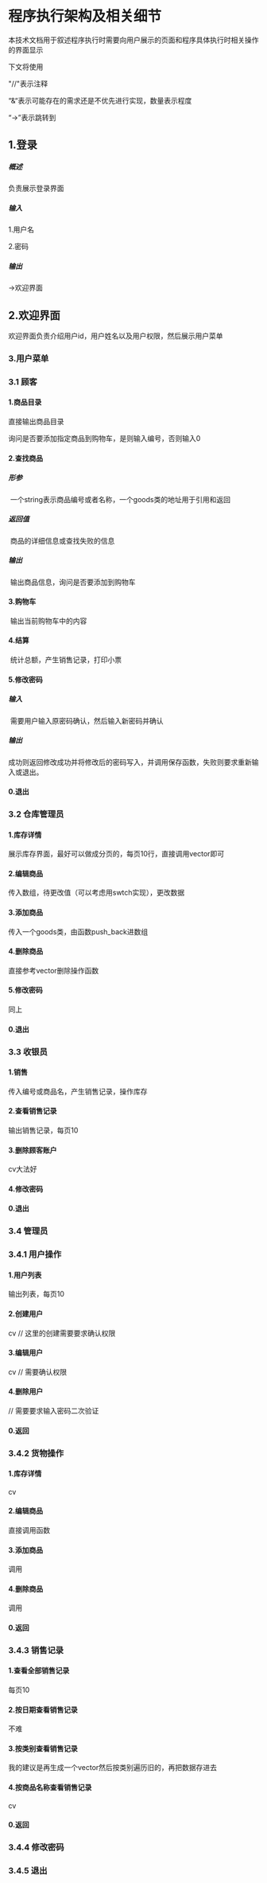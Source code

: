 # 程序执行架构及相关细节

本技术文档用于叙述程序执行时需要向用户展示的页面和程序具体执行时相关操作的界面显示

下文将使用

"//"表示注释

“&“表示可能存在的需求还是不优先进行实现，数量表示程度

“->”表示跳转到



## 1.登录

##### 概述

负责展示登录界面



##### 输入

1.用户名

2.密码




##### 输出

->欢迎界面



## 2.欢迎界面

欢迎界面负责介绍用户id，用户姓名以及用户权限，然后展示用户菜单



### 3.用户菜单



### 3.1 顾客

#### 1.商品目录

直接输出商品目录

询问是否要添加指定商品到购物车，是则输入编号，否则输入0

#### 2.查找商品

##### 形参

​		一个string表示商品编号或者名称，一个goods类的地址用于引用和返回

##### 返回值

​		商品的详细信息或查找失败的信息

##### 输出

​		输出商品信息，询问是否要添加到购物车

#### 3.购物车

​		输出当前购物车中的内容

#### 4.结算

​		统计总额，产生销售记录，打印小票

#### 5.修改密码

##### 输入

​		需要用户输入原密码确认，然后输入新密码并确认

##### 输出

​		成功则返回修改成功并将修改后的密码写入，并调用保存函数，失败则要求重新输入或退出。

#### 0.退出



### 3.2 仓库管理员

#### 1.库存详情

展示库存界面，最好可以做成分页的，每页10行，直接调用vector即可

#### 2.编辑商品

传入数组，待更改值（可以考虑用swtch实现），更改数据

#### 3.添加商品

传入一个goods类，由函数push_back进数组

#### 4.删除商品

直接参考vector删除操作函数

#### 5.修改密码

同上

#### 0.退出



### 3.3 收银员

#### 1.销售

传入编号或商品名，产生销售记录，操作库存

#### 2.查看销售记录

输出销售记录，每页10

#### 3.删除顾客账户

cv大法好

#### 4.修改密码

#### 0.退出



### 3.4 管理员

### 3.4.1 用户操作

#### 1.用户列表

输出列表，每页10

#### 2.创建用户

cv // 这里的创建需要要求确认权限

#### 3.编辑用户

cv // 需要确认权限

#### 4.删除用户

// 需要要求输入密码二次验证

#### 0.返回



### 3.4.2 货物操作

#### 1.库存详情

cv

#### 2.编辑商品

直接调用函数

#### 3.添加商品

调用

#### 4.删除商品

调用

#### 0.返回



### 3.4.3 销售记录

#### 1.查看全部销售记录

每页10

#### 2.按日期查看销售记录

不难

#### 3.按类别查看销售记录

我的建议是再生成一个vector然后按类别遍历旧的，再把数据存进去

#### 4.按商品名称查看销售记录

cv

#### 0.返回

### 3.4.4 修改密码

### 3.4.5 退出
















